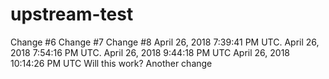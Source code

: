 # upstream-test
Change #6
Change #7
Change #8
April 26, 2018 7:39:41 PM UTC.
April 26, 2018 7:54:16 PM UTC.
April 26, 2018 9:44:18 PM UTC
April 26, 2018 10:14:26 PM UTC
Will this work?
Another change
